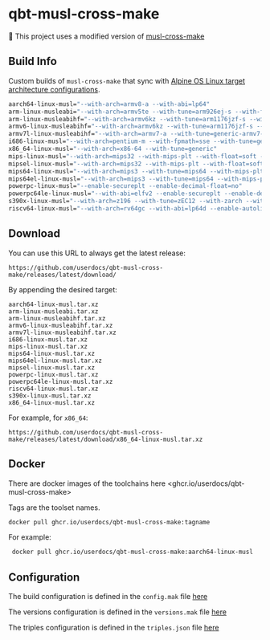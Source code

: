 # qbt-musl-cross-make

🔵 This project uses a modified version of [musl-cross-make](https://github.com/richfelker/musl-cross-make)

## Build Info

Custom builds of `musl-cross-make` that sync with [Alpine OS Linux target architecture configurations](https://git.alpinelinux.org/aports/tree/main/gcc/APKBUILD#n292).

```bash
aarch64-linux-musl="--with-arch=armv8-a --with-abi=lp64"
arm-linux-musleabi="--with-arch=armv5te --with-tune=arm926ej-s --with-float=soft --with-abi=aapcs-linux"
arm-linux-musleabihf="--with-arch=armv6kz --with-tune=arm1176jzf-s --with-fpu=vfpv2 --with-float=hard --with-abi=aapcs-linux"
armv6-linux-musleabihf="--with-arch=armv6kz --with-tune=arm1176jzf-s --with-fpu=vfpv2 --with-float=hard --with-abi=aapcs-linux"
armv7l-linux-musleabihf="--with-arch=armv7-a --with-tune=generic-armv7-a --with-fpu=vfpv3-d16 --with-float=hard --with-abi=aapcs-linux --with-mode=thumb"
i686-linux-musl="--with-arch=pentium-m --with-fpmath=sse --with-tune=generic --enable-cld"
x86_64-linux-musl="--with-arch=x86-64 --with-tune=generic"
mips-linux-musl="--with-arch=mips32 --with-mips-plt --with-float=soft --with-abi=32"
mipsel-linux-musl="--with-arch=mips32 --with-mips-plt --with-float=soft --with-abi=32"
mips64-linux-musl="--with-arch=mips3 --with-tune=mips64 --with-mips-plt --with-float=soft --with-abi=64"
mips64el-linux-musl="--with-arch=mips3 --with-tune=mips64 --with-mips-plt --with-float=soft --with-abi=64"
powerpc-linux-musl="--enable-secureplt --enable-decimal-float=no"
powerpc64le-linux-musl="--with-abi=elfv2 --enable-secureplt --enable-decimal-float=no --enable-targets=powerpcle-linux"
s390x-linux-musl="--with-arch=z196 --with-tune=zEC12 --with-zarch --with-long-double-128 --enable-decimal-float"
riscv64-linux-musl="--with-arch=rv64gc --with-abi=lp64d --enable-autolink-libatomic"
```

## Download

You can use this URL to always get the latest release:

```
https://github.com/userdocs/qbt-musl-cross-make/releases/latest/download/
```

By appending the desired target:

```
aarch64-linux-musl.tar.xz
arm-linux-musleabi.tar.xz
arm-linux-musleabihf.tar.xz
armv6-linux-musleabihf.tar.xz
armv7l-linux-musleabihf.tar.xz
i686-linux-musl.tar.xz
mips-linux-musl.tar.xz
mips64-linux-musl.tar.xz
mips64el-linux-musl.tar.xz
mipsel-linux-musl.tar.xz
powerpc-linux-musl.tar.xz
powerpc64le-linux-musl.tar.xz
riscv64-linux-musl.tar.xz
s390x-linux-musl.tar.xz
x86_64-linux-musl.tar.xz
```

For example, for `x86_64`:

```
https://github.com/userdocs/qbt-musl-cross-make/releases/latest/download/x86_64-linux-musl.tar.xz
```

## Docker

There are docker images of the toolchains here <ghcr.io/userdocs/qbt-musl-cross-make>

Tags are the toolset names.

```bash
docker pull ghcr.io/userdocs/qbt-musl-cross-make:tagname
```

For example:

```bash
 docker pull ghcr.io/userdocs/qbt-musl-cross-make:aarch64-linux-musl
```

## Configuration

The build configuration is defined in the `config.mak` file [here](https://github.com/userdocs/qbt-musl-cross-make/blob/main/config.mak)

The versions configuration is defined in the `versions.mak` file [here](https://github.com/userdocs/qbt-musl-cross-make/blob/main/versions.mak)

The triples configuration is defined in the `triples.json` file [here](https://github.com/userdocs/qbt-musl-cross-make/blob/main/triples.json)
